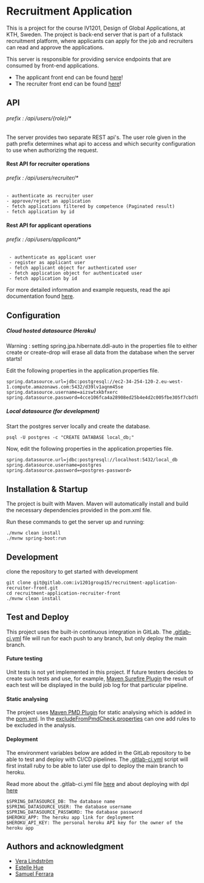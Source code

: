 # Recruitment Application
This is a project for the course IV1201, Design of Global Applications, at KTH, Sweden.
The project is back-end server that is part of a fullstack recruitment platform, where applicants can apply for the job and recruiters can read and approve the applications.

This server is responsible for providing service endpoints that are consumed by front-end applications.
- The applicant front end can be found [here](https://gitlab.com/iv1201group15/recruitment-application-applicant-front)!
- The recruiter front end can be found [here](https://gitlab.com/iv1201group15/recruitment-application-recruiter-front)!

## API
###### prefix : /api/users/{role}/*
The server provides two separate REST api's.
The user role given in the path prefix determines what api to access
and which security configuration to use when authorizing the request. 

#### Rest API for recruiter operations
###### prefix : /api/users/recruiter/*
    - authenticate as recruiter user 
    - approve/reject an application
    - fetch applications filtered by competence (Paginated result)
    - fetch application by id

#### Rest API for applicant operations
###### prefix : /api/users/applicant/*
     - authenticate as applicant user
     - register as applicant user
     - fetch applicant object for authenticated user 
     - fetch application object for authenticated user
     - fetch application by id

For more detailed information and example requests, read the api documentation found [here](https://kth-iv1201.herokuapp.com/swagger-ui/index.html#/).



## Configuration

#####  Cloud hosted datasource (Heroku)
Warning : setting spring.jpa.hibernate.ddl-auto in the properties file to either
create or create-drop will erase all data from the database when the server starts!

Edit the following properties in the application.properties file.
```
spring.datasource.url=jdbc:postgresql://ec2-34-254-120-2.eu-west-1.compute.amazonaws.com:5432/d39lv1aqnm45se
spring.datasource.username=aizswtxkbfxerc
spring.datasource.password=4cce106fca4a28908ed25b4e4d2c005fbe305f7cbdf83c9660a99c449270dbd4
```

##### Local datasource (for development)
Start the postgres server locally and create the database.
```
psql -U postgres -c "CREATE DATABASE local_db;"
```
Now, edit the following properties in the application.properties file.
```
spring.datasource.url=jdbc:postgresql://localhost:5432/local_db
spring.datasource.username=postgres
spring.datasource.password=<postgres-password>
```

## Installation & Startup

The project is built with Maven.
Maven will automatically install and build the necessary dependencies provided in the pom.xml file.
 
Run these commands to get the server up and running:
```
./mvnw clean install
./mvnw spring-boot:run
```
## Development
clone the repository to get started with development 
```
git clone git@gitlab.com:iv1201group15/recruitment-application-recruiter-front.git
cd recruitment-application-recruiter-front
./mvnw clean install
```

## Test and Deploy
This project uses the built-in continuous integration in GitLab. The [.gitlab-ci.yml](.gitlab-ci.yml) file will run for each push to any branch, but only deploy the main branch.

#### Future testing
Unit tests is not yet implemented in this project. If future testers decides to create such tests and use, for example, [Maven Surefire Plugin](https://maven.apache.org/surefire/maven-surefire-plugin/) the result of each test will be displayed in the build job log for that particular pipeline.

#### Static analysing
The project uses [Maven PMD Plugin](https://maven.apache.org/plugins/maven-pmd-plugin/) for static analysing which is added in the [pom.xml](pom.xml). In the [excludeFromPmdCheck.properties](excludeFromPmdCheck.properties) can one add rules to be excluded in the analysis.

#### Deployment
The environment variables below are added in the GitLab repository to be able to test and deploy with CI/CD pipelines. The [.gitlab-ci.yml](.gitlab-ci.yml) script will first install ruby to be able to later use dpl to deploy the main branch to heroku. 

Read more about the .gitlab-ci.yml file [here](https://docs.gitlab.com/ee/ci/yaml/gitlab_ci_yaml.html) and about deploying with dpl [here](https://docs.gitlab.com/ee/ci/examples/deployment/)
```
$SPRING_DATASOURCE_DB: The database name
$SPRING_DATASOURCE_USER: The database username
$SPRING_DATASOURCE_PASSWORD: The database password
$HEROKU_APP: The heroku app link for deployment
$HEROKU_API_KEY: The personal heroku API key for the owner of the heroku app
```

## Authors and acknowledgment
 - [Vera Lindström](https://github.com/veralindstrom)
 - [Estelle Hue](https://github.com/estellehue)
 - [Samuel Ferrara](https://github.com/ferrara-dev)

